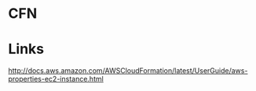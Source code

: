 # CFN


# Links
http://docs.aws.amazon.com/AWSCloudFormation/latest/UserGuide/aws-properties-ec2-instance.html
